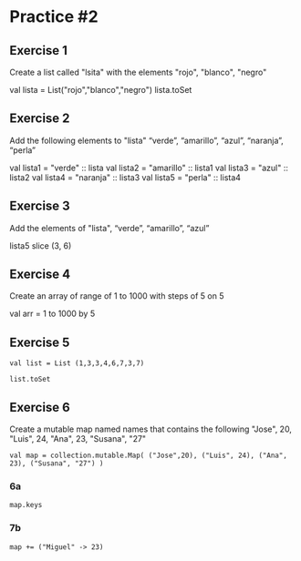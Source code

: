 # Practice #2

## Exercise 1
Create a list called "lsita" with the elements "rojo", "blanco", "negro"

val lista = List("rojo","blanco","negro")
lista.toSet

## Exercise 2
Add the following elements to "lista" “verde”, “amarillo”, “azul”, “naranja”, “perla”

val lista1 = "verde" :: lista
val lista2 = "amarillo" :: lista1
val lista3 = "azul" :: lista2
val lista4 = "naranja" :: lista3
val lista5 = "perla" :: lista4

## Exercise 3
Add the elements of "lista", “verde”, “amarillo”, “azul”

lista5 slice (3, 6)

## Exercise 4
Create an array of range of 1 to 1000 with steps of 5 on 5

val arr = 1 to 1000 by 5

## Exercise 5

`val list = List (1,3,3,4,6,7,3,7)`

`list.toSet`

## Exercise 6
Create a mutable map named names that contains the following "Jose", 20, "Luis", 24, "Ana", 23, "Susana", "27"

`val map = collection.mutable.Map( ("Jose",20), ("Luis", 24), ("Ana", 23), ("Susana", "27") ) `

### 6a 

`map.keys`

### 7b 

`map += ("Miguel" -> 23)`